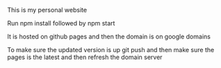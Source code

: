 This is my personal website 

Run npm install followed by npm start

It is hosted on github pages and then the domain is on google domains

To make sure the updated version is up git push and then make sure the pages is the latest and then refresh the domain server

